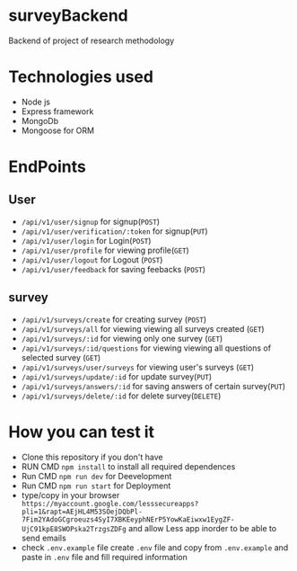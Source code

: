 # surveyBackend
Backend of project of research methodology
 
# Technologies used
- Node js
- Express framework
- MongoDb 
- Mongoose for ORM
# EndPoints
## User
- `/api/v1/user/signup` for signup(`POST`)
- `/api/v1/user/verification/:token`  for signup(`PUT`)
- `/api/v1/user/login` for Login(`POST`)
- `/api/v1/user/profile` for viewing profile(`GET`)
- `/api/v1/user/logout`  for Logout (`POST`)
- `/api/v1/user/feedback`  for saving feebacks (`POST`)

## survey
- `/api/v1/surveys/create` for creating survey (`POST`)
- `/api/v1/surveys/all` for viewing viewing all surveys created (`GET`)
- `/api/v1/surveys/:id` for viewing only one survey (`GET`)
- `/api/v1/surveys/:id/questions` for viewing viewing all questions of selected survey (`GET`)
- `/api/v1/surveys/user/surveys` for viewing user's surveys (`GET`)
- `/api/v1/surveys/update/:id` for update survey(`PUT`)
- `/api/v1/surveys/answers/:id` for saving answers of certain survey(`PUT`)
- `/api/v1/surveys/delete/:id` for delete survey(`DELETE`)

# How you can test it

- Clone this repository if you don't have
- RUN CMD `npm install` to install all required dependences
- Run CMD `npm run dev` for Deevelopment 
- Run CMD `npm run start` for Deployment
- type/copy in your browser ` https://myaccount.google.com/lesssecureapps?pli=1&rapt=AEjHL4M53SOejDQbPl-7Fim2YAdoGCgroeuzs4SyI7XBKEeyphNErP5YowKaEiwxw1EygZF-UjC91kpE8SWOPska2TrzgsZDFg` and allow Less app inorder to be able to send emails
- check `.env.example` file create `.env` file and copy from `.env.example` and paste in `.env` file and fill required information